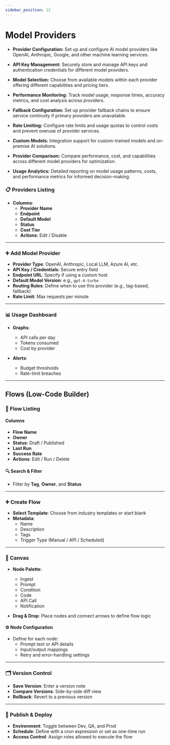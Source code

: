 ```yaml
---
sidebar_position: 12
---
```

# Model Providers

- **Provider Configuration:** Set up and configure AI model providers like OpenAI, Anthropic, Google, and other machine learning services.

- **API Key Management:** Securely store and manage API keys and authentication credentials for different model providers.

- **Model Selection:** Choose from available models within each provider offering different capabilities and pricing tiers.

- **Performance Monitoring:** Track model usage, response times, accuracy metrics, and cost analysis across providers.

- **Fallback Configuration:** Set up provider fallback chains to ensure service continuity if primary providers are unavailable.

- **Rate Limiting:** Configure rate limits and usage quotas to control costs and prevent overuse of provider services.

- **Custom Models:** Integration support for custom-trained models and on-premise AI solutions.

- **Provider Comparison:** Compare performance, cost, and capabilities across different model providers for optimization.

- **Usage Analytics:** Detailed reporting on model usage patterns, costs, and performance metrics for informed decision-making.

### 📋 Providers Listing

- **Columns**:
  - **Provider Name**
  - **Endpoint**
  - **Default Model**
  - **Status**
  - **Cost Tier**
  - **Actions**: Edit / Disable

---

### ➕ Add Model Provider

- **Provider Type**: OpenAI, Anthropic, Local LLM, Azure AI, etc.
- **API Key / Credentials**: Secure entry field
- **Endpoint URL**: Specify if using a custom host
- **Default Model Version**: e.g., `gpt-4-turbo`
- **Routing Rules**: Define when to use this provider (e.g., tag-based, fallback)
- **Rate Limit**: Max requests per minute

---

### 📊 Usage Dashboard

- **Graphs**:
  - API calls per day
  - Tokens consumed
  - Cost by provider

- **Alerts**:
  - Budget thresholds
  - Rate-limit breaches

---

## Flows (Low-Code Builder)

### 📄 Flow Listing

#### Columns

- **Flow Name**
- **Owner**
- **Status**: Draft / Published
- **Last Run**
- **Success Rate**
- **Actions**: Edit / Run / Delete

#### 🔍 Search & Filter

- Filter by **Tag**, **Owner**, and **Status**

---

### ➕ Create Flow

- **Select Template**: Choose from industry templates or start blank
- **Metadata**:
  - Name
  - Description
  - Tags
  - Trigger Type (Manual / API / Scheduled)

---

### 🧩 Canvas

- **Node Palette**:
  - Ingest
  - Prompt
  - Condition
  - Code
  - API Call
  - Notification

- **Drag & Drop**: Place nodes and connect arrows to define flow logic

#### ⚙️ Node Configuration

- Define for each node:
  - Prompt text or API details
  - Input/output mappings
  - Retry and error-handling settings

---

### 🗂️ Version Control

- **Save Version**: Enter a version note
- **Compare Versions**: Side-by-side diff view
- **Rollback**: Revert to a previous version

---

### 🚀 Publish & Deploy

- **Environment**: Toggle between Dev, QA, and Prod
- **Schedule**: Define with a cron expression or set as one-time run
- **Access Control**: Assign roles allowed to execute the flow
